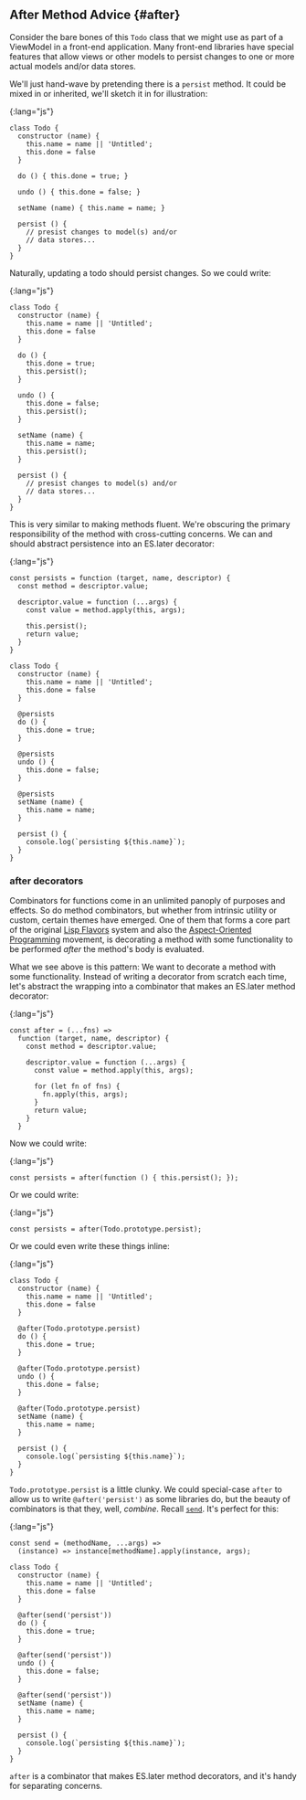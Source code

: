 ## After Method Advice {#after}

Consider the bare bones of this `Todo` class that we might use as part of a ViewModel in a front-end application. Many front-end libraries have special features that allow views or other models to persist changes to one or more actual models and/or data stores.

We'll just hand-wave by pretending there is a `persist` method. It could be mixed in or inherited, we'll sketch it in for illustration:

{:lang="js"}
~~~~~~~~
class Todo {
  constructor (name) {
    this.name = name || 'Untitled';
    this.done = false
  }

  do () { this.done = true; }

  undo () { this.done = false; }

  setName (name) { this.name = name; }

  persist () {
    // presist changes to model(s) and/or
    // data stores...
  }
}
~~~~~~~~

Naturally, updating a todo should persist changes. So we could write:

{:lang="js"}
~~~~~~~~
class Todo {
  constructor (name) {
    this.name = name || 'Untitled';
    this.done = false
  }

  do () {
    this.done = true;
    this.persist();
  }

  undo () {
    this.done = false;
    this.persist();
  }

  setName (name) {
    this.name = name;
    this.persist();
  }

  persist () {
    // presist changes to model(s) and/or
    // data stores...
  }
}
~~~~~~~~

This is very similar to making methods fluent. We're obscuring the primary responsibility of the method with cross-cutting concerns. We can and should abstract persistence into an ES.later decorator:

{:lang="js"}
~~~~~~~~
const persists = function (target, name, descriptor) {
  const method = descriptor.value;

  descriptor.value = function (...args) {
    const value = method.apply(this, args);

    this.persist();
    return value;
  }
}

class Todo {
  constructor (name) {
    this.name = name || 'Untitled';
    this.done = false
  }

  @persists
  do () {
    this.done = true;
  }

  @persists
  undo () {
    this.done = false;
  }

  @persists
  setName (name) {
    this.name = name;
  }

  persist () {
    console.log(`persisting ${this.name}`);
  }
}
~~~~~~~~

### after decorators

Combinators for functions come in an unlimited panoply of purposes and effects. So do method combinators, but whether from intrinsic utility or custom, certain themes have emerged. One of them that forms a core part of the original [Lisp Flavors][flavors] system and also the [Aspect-Oriented Programming][aop] movement, is decorating a method with some functionality to be performed *after* the method's body is evaluated.

[flavors]: https://en.wikipedia.org/wiki/Flavors_(programming_language)
[aop]: https://en.wikipedia.org/wiki/Aspect-oriented_programming

What we see above is this pattern: We want to decorate a method with some functionality. Instead of writing a decorator from scratch each time, let's abstract the wrapping into a combinator that makes an ES.later method decorator:

{:lang="js"}
~~~~~~~~
const after = (...fns) =>
  function (target, name, descriptor) {
    const method = descriptor.value;

    descriptor.value = function (...args) {
      const value = method.apply(this, args);

      for (let fn of fns) {
        fn.apply(this, args);
      }
      return value;
    }
  }
~~~~~~~~

Now we could write:

{:lang="js"}
~~~~~~~~
const persists = after(function () { this.persist(); });
~~~~~~~~

Or we could write:

{:lang="js"}
~~~~~~~~
const persists = after(Todo.prototype.persist);
~~~~~~~~

Or we could even write these things inline:

{:lang="js"}
~~~~~~~~
class Todo {
  constructor (name) {
    this.name = name || 'Untitled';
    this.done = false
  }

  @after(Todo.prototype.persist)
  do () {
    this.done = true;
  }

  @after(Todo.prototype.persist)
  undo () {
    this.done = false;
  }

  @after(Todo.prototype.persist)
  setName (name) {
    this.name = name;
  }

  persist () {
    console.log(`persisting ${this.name}`);
  }
}
~~~~~~~~

`Todo.prototype.persist` is a little clunky. We could special-case `after` to allow us to write `@after('persist')` as some libraries do, but the beauty of combinators is that they, well, *combine*. Recall [`send`](#send). It's perfect for this:

{:lang="js"}
~~~~~~~~
const send = (methodName, ...args) =>
  (instance) => instance[methodName].apply(instance, args);

class Todo {
  constructor (name) {
    this.name = name || 'Untitled';
    this.done = false
  }

  @after(send('persist'))
  do () {
    this.done = true;
  }

  @after(send('persist'))
  undo () {
    this.done = false;
  }

  @after(send('persist'))
  setName (name) {
    this.name = name;
  }

  persist () {
    console.log(`persisting ${this.name}`);
  }
}
~~~~~~~~

`after` is a combinator that makes ES.later method decorators, and it's handy for separating concerns.
